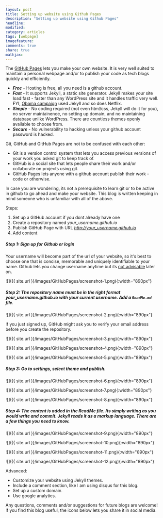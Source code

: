 ```yaml
---
layout: post
title: Setting up website using Github Pages 
description: "Setting up website using Github Pages"
headline:
modified: 
category: articles
tags: [webpage]
imagefeature: 
comments: true
share: true
mathjax:
---
```



The [GitHub Pages](https://pages.github.com/) lets you make your own website. It is very well suited to maintain a personal webpage and/or to publish your code as tech blogs quickly and efficiently.

* **_Free_** - Hosting is free, all you need is a github account.
* **_Fast_** - It supports Jekyll, a static site generator. Jekyll makes your site load fast - faster than any WordPress site and it handles traffic very well. FYI, [Obama campaign](https://contribute.ofa.us/donation/index-ovf-ec-alt-1.html) used Jekyll and so does Netflix.
* **_Simple_** - No coding required (not even html/css, Jekyll will do it for you), no server maintainence, no setting up domain, and no maintaining database unlike WordPress. There are countless themes openly available to choose from. 
* **_Secure_** - No vulnerability to hacking unless your github account password is hacked.

Git, GitHub and GitHub Pages are not to be confused with each other:
* Git is a version control system that lets you access previous versions of your work you asked git to keep track of. 
* GitHub is a social site that lets people share their work and/or collaborate on projects using git. 
* GitHub Pages lets anyone with a github account publish their work - code or otherwise. 

In case you are wondering, its not a prerequisite to learn git or to be active in github to go ahead and make your website. This blog is written keeping in mind someone who is unfamiliar with all of the above. 

Steps:
1. Set up a GitHub account if you dont already have one
2. Create a repository named *your_username.github.io*
3. Publish GitHub Page with URL *http://your_username.github.io*
4. Add content

##### Step 1: Sign up for Github or login 
Your username will become part of the url of your website, so it's best to choose one that is concise, memorable and uniquely identifiable to your name. Github lets you change username anytime but its [not advisable](https://help.github.com/articles/what-happens-when-i-change-my-username/) later on. 

![]({{ site.url }}/images/GitHubPages/screenshot-1.png){:width="890px"}

##### Step 2: The repository name must be in the right format *your_username.github.io* with your current username. Add a `ReadMe.md` file.

![]({{ site.url }}/images/GitHubPages/screenshot-2.png){:width="890px"}

If you just signed up, GitHub might ask you to verify your email address before you create the repository.

![]({{ site.url }}/images/GitHubPages/screenshot-3.png){:width="890px"}

![]({{ site.url }}/images/GitHubPages/screenshot-4.png){:width="890px"}

![]({{ site.url }}/images/GitHubPages/screenshot-5.png){:width="890px"}

##### Step 3: Go to settings, select theme and publish.

![]({{ site.url }}/images/GitHubPages/screenshot-6.png){:width="890px"}

![]({{ site.url }}/images/GitHubPages/screenshot-7.png){:width="890px"}

![]({{ site.url }}/images/GitHubPages/screenshot-8.png){:width="890px"}

##### Step 4: The content is added in the ReadMe file. Its simply writing as you would write and commit. Jekyll reads it as a markup language. There are a few things you need to know.

![]({{ site.url }}/images/GitHubPages/screenshot-9.png){:width="890px"}

![]({{ site.url }}/images/GitHubPages/screenshot-10.png){:width="890px"}

![]({{ site.url }}/images/GitHubPages/screenshot-11.png){:width="890px"}

![]({{ site.url }}/images/GitHubPages/screenshot-12.png){:width="890px"}

Advanced:
* Customize your website using Jekyll themes.
* Include a comment section, like I am using disqus for this blog.
* Set up a custom domain.
* Use google analytics.

[//]: # (Some related blogs that I learnt from and find useful:)

Any questions, comments and/or suggestions for future blogs are welcome! If you find this blog useful, the icons below lets you share it in social media.
